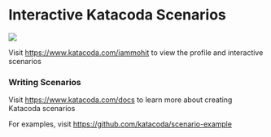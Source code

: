 # Interactive Katacoda Scenarios

[![](http://shields.katacoda.com/katacoda/iammohit/count.svg)](https://www.katacoda.com/iammohit "Get your profile on Katacoda.com")

Visit https://www.katacoda.com/iammohit to view the profile and interactive scenarios

### Writing Scenarios
Visit https://www.katacoda.com/docs to learn more about creating Katacoda scenarios

For examples, visit https://github.com/katacoda/scenario-example
